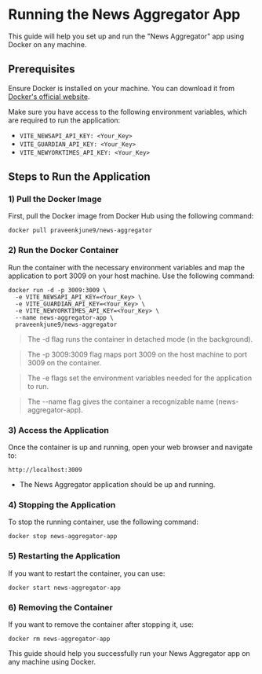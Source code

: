 # Running the News Aggregator App
This guide will help you set up and run the "News Aggregator" app using Docker on any machine.

## Prerequisites
Ensure Docker is installed on your machine. You can download it from [Docker's official website](https://hub.docker.com/).

Make sure you have access to the following environment variables, which are required to run the application:
- `` VITE_NEWSAPI_API_KEY: <Your_Key> ``
- `` VITE_GUARDIAN_API_KEY: <Your_Key> ``
- `` VITE_NEWYORKTIMES_API_KEY: <Your_Key> ``

## Steps to Run the Application

### 1) Pull the Docker Image

First, pull the Docker image from Docker Hub using the following command:

``` 
docker pull praveenkjune9/news-aggregator 
```

### 2) Run the Docker Container

Run the container with the necessary environment variables and map the application to port 3009 on your host machine. 
Use the following command:

```
docker run -d -p 3009:3009 \
  -e VITE_NEWSAPI_API_KEY=<Your_Key> \
  -e VITE_GUARDIAN_API_KEY=<Your_Key> \
  -e VITE_NEWYORKTIMES_API_KEY=<Your_Key> \
  --name news-aggregator-app \
  praveenkjune9/news-aggregator 
```

> The -d flag runs the container in detached mode (in the background).

> The -p 3009:3009 flag maps port 3009 on the host machine to port 3009 on the container.

> The -e flags set the environment variables needed for the application to run.

> The --name flag gives the container a recognizable name (news-aggregator-app).

### 3) Access the Application

Once the container is up and running, open your web browser and navigate to:

```
http://localhost:3009 
```

- The News Aggregator application should be up and running.

### 4) Stopping the Application

To stop the running container, use the following command:

```
docker stop news-aggregator-app
```

### 5) Restarting the Application

If you want to restart the container, you can use:

```
docker start news-aggregator-app
```

### 6) Removing the Container

If you want to remove the container after stopping it, use:

```
docker rm news-aggregator-app
```



This guide should help you successfully run your News Aggregator app on any machine using Docker.